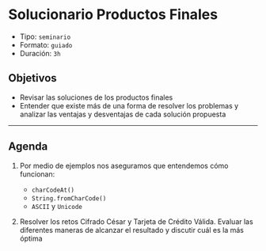 # Solucionario Productos Finales

- Tipo: `seminario`
- Formato: `guiado`
- Duración: `3h`

## Objetivos

- Revisar las soluciones de los productos finales
- Entender que existe más de una forma de resolver los problemas y analizar
  las ventajas y desventajas de cada solución propuesta

***

## Agenda

1. Por medio de ejemplos nos aseguramos que entendemos cómo funcionan:
   * `charCodeAt()`
   * `String.fromCharCode()`
   * `ASCII` y `Unicode`

2. Resolver los retos Cifrado César y Tarjeta de Crédito Válida. Evaluar las
   diferentes maneras de alcanzar el resultado y discutir cuál es la más óptima
